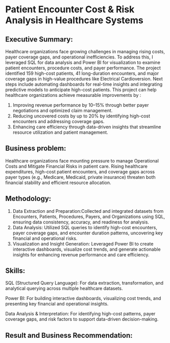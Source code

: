 # Patient Encounter Cost & Risk Analysis in Healthcare Systems

## Executive Summary:
Healthcare organizations face growing challenges in managing rising costs, payer coverage gaps, and operational inefficiencies. To address this, I leveraged SQL for data analysis and Power BI for visualization to examine patient encounters, procedure costs, and payer performance. The project identified 159 high-cost patients, 41 long-duration encounters, and major coverage gaps in high-value procedures like Electrical Cardioversion.
Next steps include automating dashboards for real-time insights and integrating predictive models to anticipate high-cost patients.
This project can help healthcare organizations achieve measurable improvements by :
1) Improving revenue performance by 10–15% through better payer negotiations and optimized claim management.
2) Reducing uncovered costs by up to 20% by identifying high-cost encounters and addressing coverage gaps.
3) Enhancing care efficiency through data-driven insights that streamline resource utilization and patient management.

## Business problem: 

Healthcare organizations face mounting pressure to manage Operational Costs and Mitigate Financial Risks in patient care. Rising healthcare expenditures, high-cost patient encounters, and coverage gaps across payer types (e.g., Medicare, Medicaid, private insurance) threaten both financial stability and efficient resource allocation.

## Methodology: 

1) Data Extraction and Preparation:Collected and integrated datasets from Encounters, Patients, Procedures, Payers, and Organizations using SQL, ensuring data consistency, accuracy, and readiness for analysis.
2) Data Analysis: Utilized SQL queries to identify high-cost encounters, payer coverage gaps, and encounter duration patterns, uncovering key financial and operational risks.
3) Visualization and Insight Generation: Leveraged Power BI to create interactive dashboards, visualize cost trends, and generate actionable insights for enhancing revenue performance and care efficiency.

## Skills:

SQL (Structured Query Language): For data extraction, transformation, and analytical querying across multiple healthcare datasets.

Power BI: For building interactive dashboards, visualizing cost trends, and presenting key financial and operational insights.

Data Analysis & Interpretation: For identifying high-cost patterns, payer coverage gaps, and risk factors to support data-driven decision-making.

## Result and Business Recommendation:




